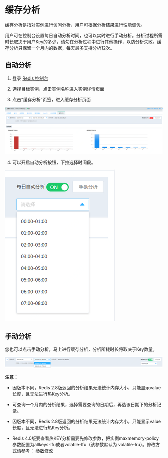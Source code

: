 # 缓存分析

缓存分析是指对实例进行访问分析，用户可根据分析结果进行性能调优。

用户可在控制台设置每日自动分析时间，也可以实时进行手动分析。分析过程所需时长取决于用户Key的多少，请勿在分析过程中进行其他操作，以防分析失败。缓存分析只保留一个月内的数据，每天最多支持分析12次。

##  自动分析

1.	登录 [Redis 控制台](https://redis-console.jdcloud.com/redis)

2.	选择目标实例，点击实例名称进入实例详情页面

3.	点击“缓存分析”页签，进入缓存分析页面

![](../../../../../image/Redis/Cache-Analysis-1.png)

4.	可以开启自动分析按钮，下拉选择时间段。

 ![](../../../../../image/Redis/Cache-Analysis-2.png)
 
 
 ##  手动分析
 
您也可以点击手动分析，马上进行缓存分析，分析所耗时长将取决于Key数量。
 
![](../../../../../image/Redis/Cache-Analysis-3.png)
 
 
**注意：**

-  因版本不同，Redis 2.8版返回的分析结果无法统计内存大小，只能显示value长度，且无法进行热Key分析。

-  可查询一个月内的分析结果，选择需要查询的日期后，再选该日期下的分析记录。

-  因版本不同，Redis 2.8版返回的分析结果无法统计内存大小，只能显示value长度，且无法进行热Key分析。

-  Redis 4.0版要查看热KEY分析需要先修改参数，把实例maxmemory-policy参数配置为allkeys-lfu或者volatile-lfu（该参数默认为	volatile-lru）。修改方式请参考： [参数修改](../Instance-Management/Modify-Instancename.md)

 

